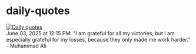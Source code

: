 # daily-quotes
[![Daily quotes](https://github.com/ceepu8/daily-quotes/actions/workflows/daily-quote.yml/badge.svg)](https://github.com/ceepu8/daily-quotes/actions/workflows/daily-quote.yml)<br/>
June 03, 2025 at 12:15 PM: "I am grateful for all my victories, but I am especially grateful for my losses, because they only made me work harder." - Muhammad Ali
